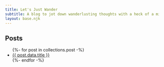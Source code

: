 ```yaml
---
title: Let's Just Wander
subtitle: A blog to jot down wanderlusting thoughts with a heck of a mindset.
layout: base.njk
---
```


## Posts

<ul>
{%- for post in collections.post -%}
  <li>
    <a href={{ post.url }}>{{ post.data.title }}</a>
  </li>
{%- endfor -%}
</ul>
